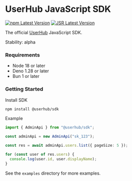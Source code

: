 # UserHub JavaScript SDK

[![npm Latest Version](https://img.shields.io/npm/v/%40userhub%2Fsdk?color=0173b4)](https://www.npmjs.com/package/%40userhub/sdk)
[![JSR Latest Version](https://img.shields.io/jsr/v/%40userhub/sdk?color=0173b4)](https://jsr.io/%40userhub/sdk)

The official [UserHub](https://userhub.com) JavaScript SDK.

Stability: alpha

### Requirements

- Node 18 or later
- Deno 1.28 or later
- Bun 1 or later

### Getting Started

Install SDK

```sh
npm install @userhub/sdk
```

Example

```ts
import { AdminApi } from "@userhub/sdk";

const adminApi = new AdminApi("sk_123");

const res = await adminApi.users.list({ pageSize: 5 });

for (const user of res.users) {
  console.log(user.id, user.displayName);
}
```

See the `examples` directory for more examples.
